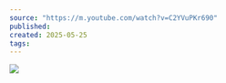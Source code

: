 ```yaml
---
source: "https://m.youtube.com/watch?v=C2YVuPKr690"
published:
created: 2025-05-25
tags:
---
```

![](https://www.youtube.com/watch?v=C2YVuPKr690)